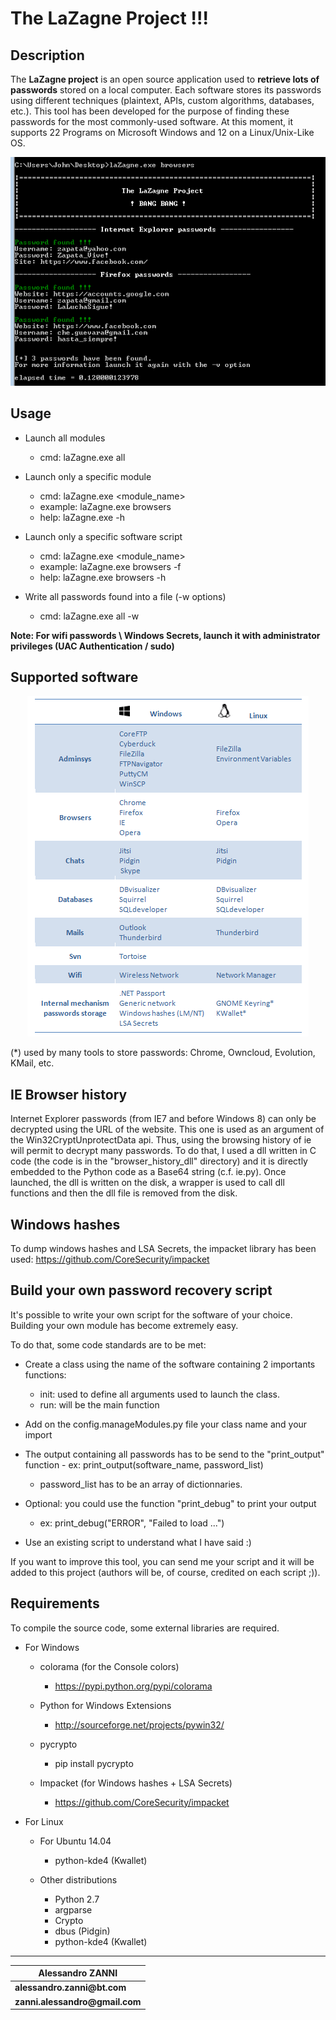 
__The LaZagne Project !!!__
==

Description
----
The __LaZagne project__ is an open source application used to __retrieve lots of passwords__ stored on a local computer. 
Each software stores its passwords using different techniques (plaintext, APIs, custom algorithms, databases, etc.). This tool has been developed for the purpose of finding these passwords for the most commonly-used software. 
At this moment, it supports 22 Programs on Microsoft Windows and 12 on a Linux/Unix-Like OS.

<p align="center"><img src="./pictures/lazagne.png" alt="The LaZagne project"></p>


Usage
----
* Launch all modules
	* cmd: laZagne.exe all

* Launch only a specific module
	* cmd: laZagne.exe <module_name>
	* example: laZagne.exe browsers
	* help: laZagne.exe -h

* Launch only a specific software script
	* cmd: laZagne.exe <module_name> <software>
	* example: laZagne.exe browsers -f
	* help: laZagne.exe browsers -h

* Write all passwords found into a file (-w options)
	* cmd: laZagne.exe all -w

__Note: For wifi passwords \ Windows Secrets, launch it with administrator privileges (UAC Authentication / sudo)__

Supported software
----

<p align="center"><img src="./pictures/softwares.png" alt="The LaZagne project"></p>

(*) used by many tools to store passwords: Chrome, Owncloud, Evolution, KMail, etc.

IE Browser history
----
Internet Explorer passwords (from IE7 and before Windows 8) can only be decrypted using the URL of the website. This one is used as an argument of the Win32CryptUnprotectData api. Thus, using the browsing history of ie will permit to decrypt many passwords. 
To do that, I used a dll written in C code (the code is in the "browser_history_dll" directory) and it is directly embedded to the Python code as a Base64 string (c.f. ie.py). Once launched, the dll is written on the disk, a wrapper is used to call dll functions and then the dll file is removed from the disk.

Windows hashes
----
To dump windows hashes and LSA Secrets, the impacket library has been used: https://github.com/CoreSecurity/impacket

Build your own password recovery script
----
It's possible to write your own script for the software of your choice. Building your own module has become extremely easy. 

To do that, some code standards are to be met: 
* Create a class using the name of the software containing 2 importants functions:
	* init: used to define all arguments used to launch the class. 
	* run:  will be the main function

* Add on the config.manageModules.py file your class name and your import

* The output containing all passwords has to be send to the "print_output" function - ex: print_output(software_name, password_list)
	* password_list has to be an array of dictionnaries. 

* Optional: you could use the function "print_debug" to print your output 
	* ex: print_debug("ERROR", "Failed to load ...")

* Use an existing script to understand what I have said :)

If you want to improve this tool, you can send me your script and it will be added to this project (authors will be, of course, credited on each script ;)).

Requirements
----
To compile the source code, some external libraries are required.

* For Windows
	* colorama (for the Console colors)
		* https://pypi.python.org/pypi/colorama

	* Python for Windows Extensions
		* http://sourceforge.net/projects/pywin32/
	
	* pycrypto
		* pip install pycrypto

	* Impacket (for Windows hashes + LSA Secrets)
		* https://github.com/CoreSecurity/impacket

* For Linux
	* For Ubuntu 14.04
		* python-kde4 (Kwallet)
		
	* Other distributions
		* Python 2.7
		* argparse
		* Crypto
		* dbus (Pidgin)
		* python-kde4 (Kwallet)

----
| __Alessandro ZANNI__    |
| ------------- |
| __alessandro.zanni@bt.com__    |
| __zanni.alessandro@gmail.com__  |


 


